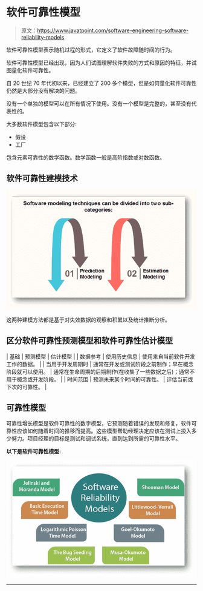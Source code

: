 # 软件可靠性模型

> 原文：<https://www.javatpoint.com/software-engineering-software-reliability-models>

软件可靠性模型表示随机过程的形式，它定义了软件故障随时间的行为。

软件可靠性模型已经出现，因为人们试图理解软件失败的方式和原因的特征，并试图量化软件可靠性。

自 20 世纪 70 年代初以来，已经建立了 200 多个模型，但是如何量化软件可靠性仍然是大部分没有解决的问题。

没有一个单独的模型可以在所有情况下使用。没有一个模型是完整的，甚至没有代表性的。

大多数软件模型包含以下部分:

*   假设
*   工厂

包含元素可靠性的数学函数。数学函数一般是高阶指数或对数函数。

## 软件可靠性建模技术

![Software Reliability Models](img/0bf68b083d4aa3124dd9e7d6482ec0c7.png)

这两种建模方法都是基于对失效数据的观察和积累以及统计推断分析。

## 区分软件可靠性预测模型和软件可靠性估计模型

| 基础 | 预测模型 | 估计模型 |
| 数据参考 | 使用历史信息 | 使用来自当前软件开发工作的数据。 |
| 当用于开发周期时 | 通常在开发或测试阶段之前制作；早在概念阶段就可以使用。 | 通常在生命周期的后期制作(在收集了一些数据之后)；通常不用于概念或开发阶段。 |
| 时间范围 | 预测未来某个时间的可靠性。 | 评估当前或下次的可靠性。 |

## 可靠性模型

可靠性增长模型是软件可靠性的数字模型，它预测随着错误的发现和修复，软件可靠性应该如何随着时间的推移而提高。这些模型帮助经理决定应该在测试上投入多少努力。项目经理的目标是测试和调试系统，直到达到所需的可靠性水平。

**以下是软件可靠性模型:**

![Software Reliability Models](img/fb90f5074bd654ce58f9be9ef2d3f96d.png)

* * *